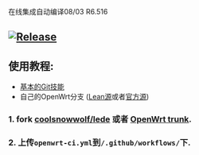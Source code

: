 在线集成自动编译08/03 R6.516

## [![Release](https://img.shields.io/github/release/KFERMercer/OpenWrt-CI?color=blue)](https://github.com/KFERMercer/OpenWrt-CI/releases)

## 使用教程:

- [基本的Git技能](https://www.liaoxuefeng.com/wiki/896043488029600)
- 自己的OpenWrt分支 ([Lean源](https://github.com/coolsnowwolf/lede)或者[官方源](https://github.com/openwrt/openwrt/))

### 1. fork [coolsnowwolf/lede](https://github.com/coolsnowwolf/lede) 或者 [OpenWrt trunk](https://github.com/openwrt/openwrt).

### 2. 上传`openwrt-ci.yml`到`/.github/workflows/`下.
